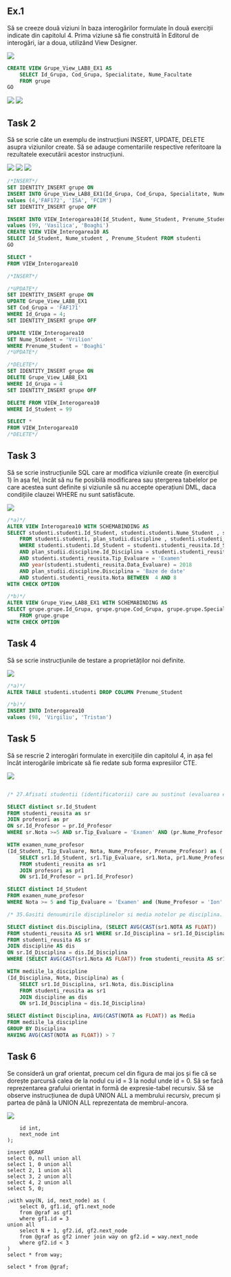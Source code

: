 <p><b><h2> Ex.1 </h2></b></p>
<p>Să se creeze două viziuni în baza interogărilor formulate în două exerciții indicate din capitolul
4. Prima viziune să fie construită în Editorul de interogări, iar a doua, utilizând View
Designer.</p>

<img src="https://github.com/boaghivasile/DB/blob/master/Lab8/Screens/Ex1a.png"  />

```sql
CREATE VIEW Grupe_View_LAB8_EX1 AS
	SELECT Id_Grupa, Cod_Grupa, Specialitate, Nume_Facultate 
	FROM grupe
GO
```
<img src="https://github.com/boaghivasile/DB/blob/master/Lab8/Screens/Ex1b.png"  />

<img src="https://github.com/boaghivasile/DB/blob/master/Lab8/Screens/Ex1c.png"  />

<p><b><h2> Task 2 </h2></b></p> 
<p>Să se scrie câte un exemplu de instrucțiuni INSERT, UPDATE, DELETE asupra viziunilor
create. Să se adauge comentariile respective referitoare la rezultatele executării acestor
instrucțiuni.</p>

<img src="https://github.com/boaghivasile/DB/blob/master/Lab8/Screens/Ex2.PNG"  />

<img src="https://github.com/boaghivasile/DB/blob/master/Lab8/Screens/Ex2a.PNG"  />

<img src="https://github.com/boaghivasile/DB/blob/master/Lab8/Screens/Ex2b.PNG"  />

```sql
/*INSERT*/
SET IDENTITY_INSERT grupe ON
INSERT INTO Grupe_View_LAB8_EX1(Id_Grupa, Cod_Grupa, Specialitate, Nume_Facultate)
values (4,'FAF172', 'ISA', 'FCIM')
SET IDENTITY_INSERT grupe OFF

INSERT INTO VIEW_Interogarea10(Id_Student, Nume_Student, Prenume_Student)
values (99, 'Vasilica', 'Boaghi')
CREATE VIEW VIEW_Interogarea10 AS 
SELECT Id_Student, Nume_student , Prenume_Student FROM studenti
GO

SELECT * 
FROM VIEW_Interogarea10

/*INSERT*/

/*UPDATE*/
SET IDENTITY_INSERT grupe ON
UPDATE Grupe_View_LAB8_EX1
SET Cod_Grupa = 'FAF171'
WHERE Id_Grupa = 4;
SET IDENTITY_INSERT grupe OFF

UPDATE VIEW_Interogarea10
SET Nume_Student = 'Vrilion'
WHERE Prenume_Student = 'Boaghi'
/*UPDATE*/

/*DELETE*/
SET IDENTITY_INSERT grupe ON
DELETE Grupe_View_LAB8_EX1
WHERE Id_Grupa = 4
SET IDENTITY_INSERT grupe OFF

DELETE FROM VIEW_Interogarea10
WHERE Id_Student = 99

SELECT * 
FROM VIEW_Interogarea10
/*DELETE*/
```

<p><b><h2> Task 3 </h2></b></p> 
<p>Să se scrie instrucțiunile SQL care ar modifica viziunile create (în exercițiul 1) în așa fel, încât
să nu fie posibilă modificarea sau ștergerea tabelelor pe care acestea sunt definite și viziunile
să nu accepte operațiuni DML, daca condițiile clauzei WHERE nu sunt satisfăcute.</p>

<img src="https://github.com/boaghivasile/DB/blob/master/Lab8/Screens/Ex3.PNG"  />

```sql 
/*a)*/
ALTER VIEW Interogarea10 WITH SCHEMABINDING AS
SELECT studenti.studenti.Id_Student, studenti.studenti.Nume_Student , studenti.studenti.Prenume_Student 
	FROM studenti.studenti, plan_studii.discipline , studenti.studenti_reusita
	WHERE studenti.studenti.Id_Student = studenti.studenti_reusita.Id_Student
	AND plan_studii.discipline.Id_Disciplina = studenti.studenti_reusita.Id_Disciplina
	AND studenti.studenti_reusita.Tip_Evaluare = 'Examen' 
	AND year(studenti.studenti_reusita.Data_Evaluare) = 2018 
	AND plan_studii.discipline.Disciplina = 'Baze de date'
	AND studenti.studenti_reusita.Nota BETWEEN  4 AND 8
WITH CHECK OPTION

/*b)*/
ALTER VIEW Grupe_View_LAB8_EX1 WITH SCHEMABINDING AS
SELECT grupe.grupe.Id_Grupa, grupe.grupe.Cod_Grupa, grupe.grupe.Specialitate, grupe.grupe.Nume_Facultate 
	FROM grupe.grupe
WITH CHECK OPTION
```

<p><b><h2> Task 4 </h2></b></p> 
<p>Să se scrie instrucțiunile de testare a proprietăților noi definite.</p> 

<img src="https://github.com/boaghivasile/DB/blob/master/Lab8/Screens/Ex4.PNG"  />

```sql
/*a)*/
ALTER TABLE studenti.studenti DROP COLUMN Prenume_Student

/*b)*/
INSERT INTO Interogarea10
values (98, 'Virgiliu', 'Tristan')

```

<p><b><h2> Task 5 </h2></b></p> 
<p>Să se rescrie 2 interogări formulate in exercițiile din capitolul 4, in așa fel încât interogările
imbricate să fie redate sub forma expresiilor CTE.</p>

<img src="https://github.com/boaghivasile/DB/blob/master/Lab8/Screens/Ex5.PNG"  />

```sql

/* 27.Afisati studentii (identificatorii) care au sustinut (evaluarea examen) la toate disciplinele predate de prof.Ion. */

SELECT distinct sr.Id_Student
FROM studenti_reusita as sr
JOIN profesori as pr
ON sr.Id_Profesor = pr.Id_Profesor
WHERE sr.Nota >=5 AND sr.Tip_Evaluare = 'Examen' AND (pr.Nume_Profesor = 'Ion' OR pr.Prenume_Profesor = 'Ion')

WITH examen_nume_profesor
(Id_Student, Tip_Evaluare, Nota, Nume_Profesor, Prenume_Profesor) as (
	SELECT sr1.Id_Student, sr1.Tip_Evaluare, sr1.Nota, pr1.Nume_Profesor, pr1.Prenume_Profesor
	FROM studenti_reusita as sr1
	JOIN profesori as pr1
	ON sr1.Id_Profesor = pr1.Id_Profesor)

SELECT distinct Id_Student
FROM examen_nume_profesor
WHERE Nota >= 5 and Tip_Evaluare = 'Examen' and (Nume_Profesor = 'Ion' OR Prenume_Profesor = 'Ion')

/* 35.Gasiti denuumirile disciplinelor si media notelor pe disciplina. Afisati numai disciplinele cu medii mai mari ca 7.0. */

SELECT distinct dis.Disciplina, (SELECT AVG(CAST(sr1.NOTA AS FLOAT)) 
FROM studenti_reusita AS sr1 WHERE sr.Id_Disciplina = sr1.Id_Disciplina) as Media
FROM studenti_reusita AS sr
JOIN discipline AS dis
ON sr.Id_Disciplina = dis.Id_Disciplina
WHERE (SELECT AVG(CAST(sr1.Nota AS FLOAT)) from studenti_reusita AS sr1 WHERE sr.Id_Disciplina = sr1.Id_Disciplina) > 7

WITH mediile_la_discipline
(Id_Disciplina, Nota, Disciplina) as (
	SELECT sr1.Id_Disciplina, sr1.Nota, dis.Disciplina
	FROM studenti_reusita as sr1
	JOIN discipline as dis
	ON sr1.Id_Disciplina = dis.Id_Disciplina)

SELECT distinct Disciplina, AVG(CAST(NOTA as FLOAT)) as Media
FROM mediile_la_discipline
GROUP BY Disciplina
HAVING AVG(CAST(NOTA as FLOAT)) > 7


```

<p><b><h2> Task 6 </h2></b></p> 
<p>Se consideră un graf orientat, precum cel din figura de mai jos și fie că se dorește parcursă calea
de la nodul cu id = 3 la nodul unde id = 0. Să se facă reprezentarea grafului orientat in formă de
expresie-tabel recursiv.
Să se observe instrucțiunea de după UNION ALL a membrului recursiv, precum și partea de
până la UNION ALL reprezentata de membrul-ancora.</p> 

<img src="https://github.com/boaghivasile/DB/blob/master/Lab8/Screens/Ex6.PNG"  />

```declare @graf table(
	id int, 
	next_node int
); 

insert @GRAF
select 0, null union all
select 1, 0 union all
select 2, 1 union all
select 3, 2 union all
select 4, 2 union all
select 5, 0;
 
;with way(N, id, next_node) as (
	select 0, gf1.id, gf1.next_node 
	from @graf as gf1
	where gf1.id = 3
union all
	select N + 1, gf2.id, gf2.next_node
	from @graf as gf2 inner join way on gf2.id = way.next_node
	where gf2.id < 3
)
select * from way;

select * from @graf;
```

